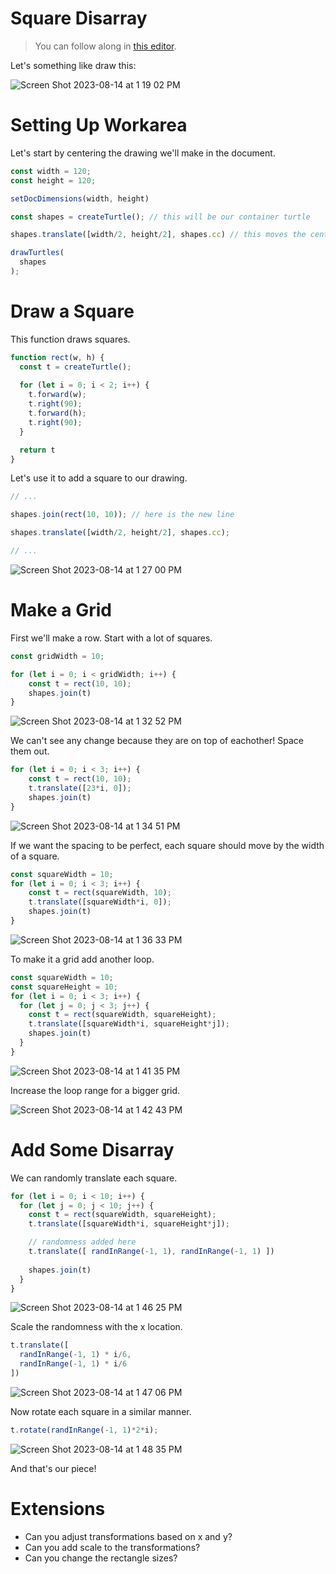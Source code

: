 # Square Disarray

> You can follow along in [this editor](https://haxidraw.hackclub.dev/).

Let's something like draw this:

![Screen Shot 2023-08-14 at 1 19 02 PM](https://github.com/hackclub/haxidraw/assets/27078897/bcaf04e7-a00e-4f98-aaed-01eeebf2c79c)


# Setting Up Workarea

Let's start by centering the drawing we'll make in the document.

```js
const width = 120;
const height = 120;

setDocDimensions(width, height)

const shapes = createTurtle(); // this will be our container turtle

shapes.translate([width/2, height/2], shapes.cc) // this moves the center of our turtle to the center of our doc

drawTurtles(
  shapes
);
```

# Draw a Square

This function draws squares.

```js
function rect(w, h) {
  const t = createTurtle();
  
  for (let i = 0; i < 2; i++) {
    t.forward(w);
    t.right(90);
    t.forward(h);
    t.right(90);
  }

  return t
}
```

Let's use it to add a square to our drawing.

```js
// ...

shapes.join(rect(10, 10)); // here is the new line

shapes.translate([width/2, height/2], shapes.cc);

// ...
```

![Screen Shot 2023-08-14 at 1 27 00 PM](https://github.com/hackclub/haxidraw/assets/27078897/6a9b273c-391e-4ee7-9036-114524589d09)

# Make a Grid

First we'll make a row. Start with a lot of squares.

```js
const gridWidth = 10;

for (let i = 0; i < gridWidth; i++) {
    const t = rect(10, 10);
    shapes.join(t)
}
```

![Screen Shot 2023-08-14 at 1 32 52 PM](https://github.com/hackclub/haxidraw/assets/27078897/df700565-f80b-434b-ae92-1b6a4ecbc36b)

We can't see any change because they are on top of eachother! Space them out.

```js
for (let i = 0; i < 3; i++) {
    const t = rect(10, 10);
    t.translate([23*i, 0]);
    shapes.join(t)
}
```

![Screen Shot 2023-08-14 at 1 34 51 PM](https://github.com/hackclub/haxidraw/assets/27078897/367f376f-a903-44ec-8e31-db7e8090782b)

If we want the spacing to be perfect, each square should move by the width of a square.

```js
const squareWidth = 10;
for (let i = 0; i < 3; i++) {
    const t = rect(squareWidth, 10);
    t.translate([squareWidth*i, 0]);
    shapes.join(t)
}
```

![Screen Shot 2023-08-14 at 1 36 33 PM](https://github.com/hackclub/haxidraw/assets/27078897/4e9e02da-20e3-4b83-ba27-5e384163148f)

To make it a grid add another loop.

```js
const squareWidth = 10;
const squareHeight = 10;
for (let i = 0; i < 3; i++) {
  for (let j = 0; j < 3; j++) {
    const t = rect(squareWidth, squareHeight);
    t.translate([squareWidth*i, squareHeight*j]);
    shapes.join(t)
  }
}
```

![Screen Shot 2023-08-14 at 1 41 35 PM](https://github.com/hackclub/haxidraw/assets/27078897/9b0fea0d-2b04-492b-9c3e-018bde669099)

Increase the loop range for a bigger grid.

![Screen Shot 2023-08-14 at 1 42 43 PM](https://github.com/hackclub/haxidraw/assets/27078897/5408832c-2125-47af-9e84-0dd88c2fab67)

# Add Some Disarray

We can randomly translate each square.

```js
for (let i = 0; i < 10; i++) {
  for (let j = 0; j < 10; j++) {
    const t = rect(squareWidth, squareHeight);
    t.translate([squareWidth*i, squareHeight*j]);

    // randomness added here
    t.translate([ randInRange(-1, 1), randInRange(-1, 1) ])
    
    shapes.join(t)
  }
}
```

![Screen Shot 2023-08-14 at 1 46 25 PM](https://github.com/hackclub/haxidraw/assets/27078897/8f64548c-08dc-4709-85a8-cd941baf8438)

Scale the randomness with the x location.

```js
t.translate([ 
  randInRange(-1, 1) * i/6, 
  randInRange(-1, 1) * i/6 
])
```

![Screen Shot 2023-08-14 at 1 47 06 PM](https://github.com/hackclub/haxidraw/assets/27078897/fb392a9b-4ec8-4eec-9f1f-035d67c4ea50)

Now rotate each square in a similar manner.

```js
t.rotate(randInRange(-1, 1)*2*i);
```

![Screen Shot 2023-08-14 at 1 48 35 PM](https://github.com/hackclub/haxidraw/assets/27078897/1a0902f1-084d-4651-a188-c1dbe6995289)

And that's our piece!

# Extensions

- Can you adjust transformations based on x and y?
- Can you add scale to the transformations?
- Can you change the rectangle sizes?



